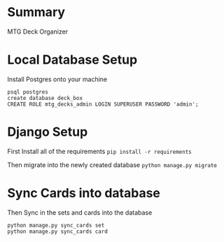 # Summary
MTG Deck Organizer

# Local Database Setup
Install Postgres onto your machine
``` 
psql postgres
create database deck_box
CREATE ROLE mtg_decks_admin LOGIN SUPERUSER PASSWORD 'admin';
```

# Django Setup
First Install all of the requirements
```pip install -r requirements```

Then migrate into the newly created database
``` python manage.py migrate ```

# Sync Cards into database
Then Sync in the sets and cards into the database
```
python manage.py sync_cards set
python manage.py sync_cards card
```
